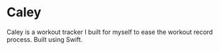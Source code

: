 # Caley
Caley is a workout tracker I built for myself to ease the workout record process. Built using Swift.

